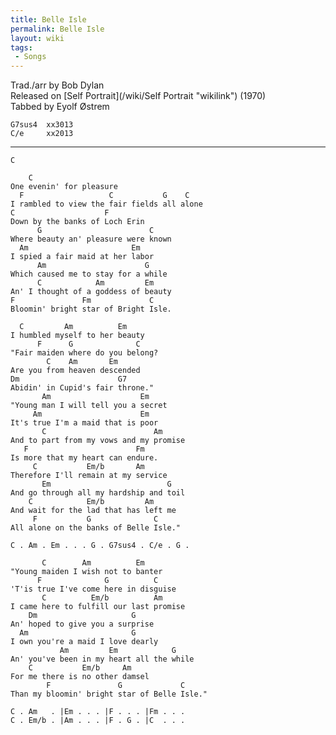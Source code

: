 ```yaml
---
title: Belle Isle
permalink: Belle Isle
layout: wiki
tags:
 - Songs
---
```


Trad./arr by Bob Dylan  
Released on [Self Portrait](/wiki/Self Portrait "wikilink") (1970)  
Tabbed by Eyolf Østrem

    G7sus4  xx3013
    C/e     xx2013

* * * * *

    C

        C
    One evenin' for pleasure
      F                   C           G    C
    I rambled to view the fair fields all alone
    C                    F
    Down by the banks of Loch Erin
          G                        C
    Where beauty an' pleasure were known
      Am                       Em
    I spied a fair maid at her labor
          Am                      G
    Which caused me to stay for a while
          C            Am         Em
    An' I thought of a goddess of beauty
    F               Fm             C
    Bloomin' bright star of Bright Isle.

      C         Am          Em
    I humbled myself to her beauty
          F      G              C
    "Fair maiden where do you belong?
            C    Am       Em
    Are you from heaven descended
    Dm                      G7
    Abidin' in Cupid's fair throne."
           Am                    Em
    "Young man I will tell you a secret
         Am                      Em
    It's true I'm a maid that is poor
           C                        Am
    And to part from my vows and my promise
       F                        Fm
    Is more that my heart can endure.
         C           Em/b       Am
    Therefore I'll remain at my service
           Em                          G
    And go through all my hardship and toil
        C            Em/b         Am
    And wait for the lad that has left me
         F           G              C
    All alone on the banks of Belle Isle."

    C . Am . Em . . . G . G7sus4 . C/e . G .

           C        Am          Em
    "Young maiden I wish not to banter
          F              G          C
    'T'is true I've come here in disguise
           C          Em/b          Am
    I came here to fulfill our last promise
        Dm                     G
    An' hoped to give you a surprise
      Am                       G
    I own you're a maid I love dearly
               Am         Em            G
    An' you've been in my heart all the while
        C           Em/b     Am
    For me there is no other damsel
            F               G             C
    Than my bloomin' bright star of Belle Isle."

    C . Am   . |Em . . . |F . . . |Fm . . .
    C . Em/b . |Am . . . |F . G . |C  . . .
